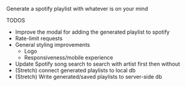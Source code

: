 Generate a spotify playlist with whatever is on your mind

TODOS
- Improve the modal for adding the generated playlist to spotify
- Rate-limit requests
- General styling improvements
    - Logo
    - Responsiveness/mobile experience
- Update Spotify song search to search with artist first then without
- (Stretch) connect generated playlists to local db
- (Stretch) Write generated/saved playlists to server-side db
